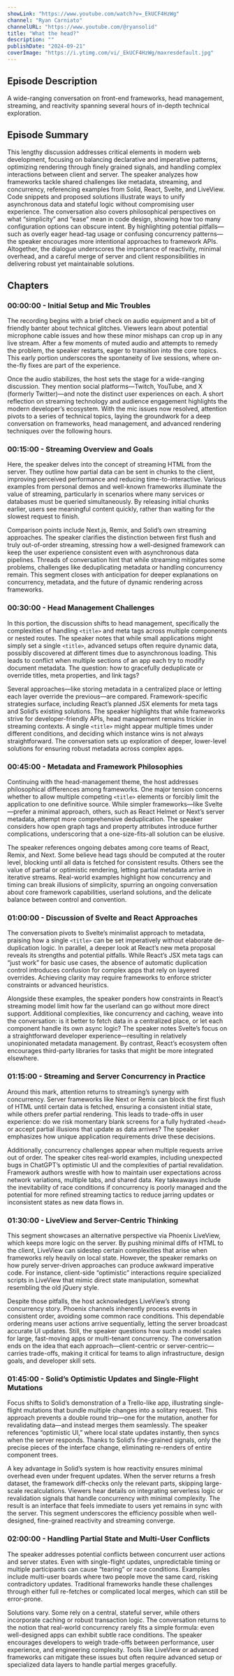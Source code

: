 ```yaml
---
showLink: "https://www.youtube.com/watch?v=_EkUCF4HzWg"
channel: "Ryan Carniato"
channelURL: "https://www.youtube.com/@ryansolid"
title: "What the head?"
description: ""
publishDate: "2024-09-21"
coverImage: "https://i.ytimg.com/vi/_EkUCF4HzWg/maxresdefault.jpg"
---
```


## Episode Description

A wide-ranging conversation on front-end frameworks, head management, streaming, and reactivity spanning several hours of in-depth technical exploration.

## Episode Summary

This lengthy discussion addresses critical elements in modern web development, focusing on balancing declarative and imperative patterns, optimizing rendering through finely grained signals, and handling complex interactions between client and server. The speaker analyzes how frameworks tackle shared challenges like metadata, streaming, and concurrency, referencing examples from Solid, React, Svelte, and LiveView. Code snippets and proposed solutions illustrate ways to unify asynchronous data and stateful logic without compromising user experience. The conversation also covers philosophical perspectives on what “simplicity” and “ease” mean in code design, showing how too many configuration options can obscure intent. By highlighting potential pitfalls—such as overly eager head-tag usage or confusing concurrency patterns—the speaker encourages more intentional approaches to framework APIs. Altogether, the dialogue underscores the importance of reactivity, minimal overhead, and a careful merge of server and client responsibilities in delivering robust yet maintainable solutions.

## Chapters

### 00:00:00 - Initial Setup and Mic Troubles  

The recording begins with a brief check on audio equipment and a bit of friendly banter about technical glitches. Viewers learn about potential microphone cable issues and how these minor mishaps can crop up in any live stream. After a few moments of muted audio and attempts to remedy the problem, the speaker restarts, eager to transition into the core topics. This early portion underscores the spontaneity of live sessions, where on-the-fly fixes are part of the experience.

Once the audio stabilizes, the host sets the stage for a wide-ranging discussion. They mention social platforms—Twitch, YouTube, and X (formerly Twitter)—and note the distinct user experiences on each. A short reflection on streaming technology and audience engagement highlights the modern developer’s ecosystem. With the mic issues now resolved, attention pivots to a series of technical topics, laying the groundwork for a deep conversation on frameworks, head management, and advanced rendering techniques over the following hours.

### 00:15:00 - Streaming Overview and Goals  

Here, the speaker delves into the concept of streaming HTML from the server. They outline how partial data can be sent in chunks to the client, improving perceived performance and reducing time-to-interactive. Various examples from personal demos and well-known frameworks illuminate the value of streaming, particularly in scenarios where many services or databases must be queried simultaneously. By releasing initial chunks earlier, users see meaningful content quickly, rather than waiting for the slowest request to finish.

Comparison points include Next.js, Remix, and Solid’s own streaming approaches. The speaker clarifies the distinction between first flush and truly out-of-order streaming, stressing how a well-designed framework can keep the user experience consistent even with asynchronous data pipelines. Threads of conversation hint that while streaming mitigates some problems, challenges like deduplicating metadata or handling concurrency remain. This segment closes with anticipation for deeper explanations on concurrency, metadata, and the future of dynamic rendering across frameworks.

### 00:30:00 - Head Management Challenges  

In this portion, the discussion shifts to head management, specifically the complexities of handling `<title>` and meta tags across multiple components or nested routes. The speaker notes that while small applications might simply set a single `<title>`, advanced setups often require dynamic data, possibly discovered at different times due to asynchronous loading. This leads to conflict when multiple sections of an app each try to modify document metadata. The question: how to gracefully deduplicate or override titles, meta properties, and link tags?

Several approaches—like storing metadata in a centralized place or letting each layer override the previous—are compared. Framework-specific strategies surface, including React’s planned JSX elements for meta tags and Solid’s existing solutions. The speaker highlights that while frameworks strive for developer-friendly APIs, head management remains trickier in streaming contexts. A single `<title>` might appear multiple times under different conditions, and deciding which instance wins is not always straightforward. The conversation sets up exploration of deeper, lower-level solutions for ensuring robust metadata across complex apps.

### 00:45:00 - Metadata and Framework Philosophies  

Continuing with the head-management theme, the host addresses philosophical differences among frameworks. One major tension concerns whether to allow multiple competing `<title>` elements or forcibly limit the application to one definitive source. While simpler frameworks—like Svelte—prefer a minimal approach, others, such as React Helmet or Next’s server metadata, attempt more comprehensive deduplication. The speaker considers how open graph tags and property attributes introduce further complications, underscoring that a one-size-fits-all solution can be elusive.

The speaker references ongoing debates among core teams of React, Remix, and Next. Some believe head tags should be computed at the router level, blocking until all data is fetched for consistent results. Others see the value of partial or optimistic rendering, letting partial metadata arrive in iterative streams. Real-world examples highlight how concurrency and timing can break illusions of simplicity, spurring an ongoing conversation about core framework capabilities, userland solutions, and the delicate balance between control and convention.

### 01:00:00 - Discussion of Svelte and React Approaches  

The conversation pivots to Svelte’s minimalist approach to metadata, praising how a single `<title>` can be set imperatively without elaborate de-duplication logic. In parallel, a deeper look at React’s new meta proposal reveals its strengths and potential pitfalls. While React’s JSX meta tags can “just work” for basic use cases, the absence of automatic duplication control introduces confusion for complex apps that rely on layered overrides. Achieving clarity may require frameworks to enforce stricter constraints or advanced heuristics.

Alongside these examples, the speaker ponders how constraints in React’s streaming model limit how far the userland can go without more direct support. Additional complexities, like concurrency and caching, weave into the conversation: is it better to fetch data in a centralized place, or let each component handle its own async logic? The speaker notes Svelte’s focus on a straightforward developer experience—resulting in relatively unopinionated metadata management. By contrast, React’s ecosystem often encourages third-party libraries for tasks that might be more integrated elsewhere.

### 01:15:00 - Streaming and Server Concurrency in Practice  

Around this mark, attention returns to streaming’s synergy with concurrency. Server frameworks like Next or Remix can block the first flush of HTML until certain data is fetched, ensuring a consistent initial state, while others prefer partial rendering. This leads to trade-offs in user experience: do we risk momentary blank screens for a fully hydrated `<head>` or accept partial illusions that update as data arrives? The speaker emphasizes how unique application requirements drive these decisions.

Additionally, concurrency challenges appear when multiple requests arrive out of order. The speaker cites real-world examples, including unexpected bugs in ChatGPT’s optimistic UI and the complexities of partial revalidation. Framework authors wrestle with how to maintain user expectations across network variations, multiple tabs, and shared data. Key takeaways include the inevitability of race conditions if concurrency is poorly managed and the potential for more refined streaming tactics to reduce jarring updates or inconsistent states as new data flows in.

### 01:30:00 - LiveView and Server-Centric Thinking  

This segment showcases an alternative perspective via Phoenix LiveView, which keeps more logic on the server. By pushing minimal diffs of HTML to the client, LiveView can sidestep certain complexities that arise when frameworks rely heavily on local state. However, the speaker remarks on how purely server-driven approaches can produce awkward imperative code. For instance, client-side “optimistic” interactions require specialized scripts in LiveView that mimic direct state manipulation, somewhat resembling the old jQuery style.

Despite those pitfalls, the host acknowledges LiveView’s strong concurrency story. Phoenix channels inherently process events in consistent order, avoiding some common race conditions. This dependable ordering means user actions arrive sequentially, letting the server broadcast accurate UI updates. Still, the speaker questions how such a model scales for large, fast-moving apps or multi-tenant concurrency. The conversation ends on the idea that each approach—client-centric or server-centric—carries trade-offs, making it critical for teams to align infrastructure, design goals, and developer skill sets.

### 01:45:00 - Solid’s Optimistic Updates and Single-Flight Mutations  

Focus shifts to Solid’s demonstration of a Trello-like app, illustrating single-flight mutations that bundle multiple changes into a solitary request. This approach prevents a double round trip—one for the mutation, another for revalidating data—and instead merges them seamlessly. The speaker references “optimistic UI,” where local state updates instantly, then syncs when the server responds. Thanks to Solid’s fine-grained signals, only the precise pieces of the interface change, eliminating re-renders of entire component trees.

A key advantage in Solid’s system is how reactivity ensures minimal overhead even under frequent updates. When the server returns a fresh dataset, the framework diff-checks only the relevant parts, skipping large-scale recalculations. Viewers hear details on integrating serverless logic or revalidation signals that handle concurrency with minimal complexity. The result is an interface that feels immediate to users yet remains in sync with the server. This segment underscores the efficiency possible when well-designed, fine-grained reactivity and streaming converge.

### 02:00:00 - Handling Partial State and Multi-User Conflicts  

The speaker addresses potential conflicts between concurrent user actions and server states. Even with single-flight updates, unpredictable timing or multiple participants can cause “tearing” or race conditions. Examples include multi-user boards where two people move the same card, risking contradictory updates. Traditional frameworks handle these challenges through either full re-fetches or complicated local merges, which can still be error-prone.

Solutions vary. Some rely on a central, stateful server, while others incorporate caching or robust transaction logic. The conversation returns to the notion that real-world concurrency rarely fits a simple formula: even well-designed apps can exhibit subtle race conditions. The speaker encourages developers to weigh trade-offs between performance, user experience, and engineering complexity. Tools like LiveView or advanced frameworks can mitigate these issues but often require advanced setup or specialized data layers to handle partial merges gracefully.
